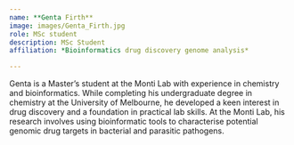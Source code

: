 ```yaml
---
name: **Genta Firth**
image: images/Genta_Firth.jpg
role: MSc student
description: MSc Student
affiliation: *Bioinformatics drug discovery genome analysis*

---
```


Genta is a Master’s student at the Monti Lab with experience in chemistry and bioinformatics. While completing his undergraduate degree in chemistry at the University of Melbourne, he developed a keen interest in drug discovery and a foundation in practical lab skills. At the Monti Lab, his research involves using bioinformatic tools to characterise potential genomic drug targets in bacterial and parasitic pathogens.
